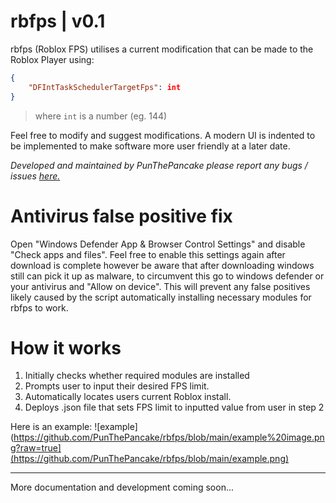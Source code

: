 # rbfps | v0.1
rbfps (Roblox FPS) utilises a current modification that can be made to the Roblox Player using:

```json
{
    "DFIntTaskSchedulerTargetFps": int
}
```

>where ```int``` is a number (eg. 144)

Feel free to modify and suggest modifications. A modern UI is indented to be implemented to make software more user friendly at a later date.

*Developed and maintained by PunThePancake please report any bugs / issues [here.](https://github.com/PunThePancake/rbfps/issues)*
# Antivirus false positive fix
Open "Windows Defender App & Browser Control Settings" and disable "Check apps and files". Feel free to enable this settings again after download is complete however be aware that after downloading windows still can pick it up as malware, to circumvent this go to windows defender or your antivirus and "Allow on device".
 This will prevent any false positives likely caused by the script automatically installing necessary modules for rbfps to work.
# How it works
1. Initially checks whether required modules are installed
2. Prompts user to input their desired FPS limit.
3. Automatically locates users current Roblox install.
4. Deploys .json file that sets FPS limit to inputted value from user in step 2

Here is an example:
![example](https://github.com/PunThePancake/rbfps/blob/main/example%20image.png?raw=true](https://github.com/PunThePancake/rbfps/blob/main/example.png)

---

More documentation and development coming soon...
